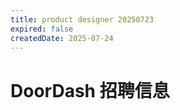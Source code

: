 ```yaml
---
title: product designer 20250723
expired: false
createdDate: 2025-07-24
---
```


# DoorDash 招聘信息

<JobPostingTable job-posting-json-path="doordash/data/product-designer-20250723"/>